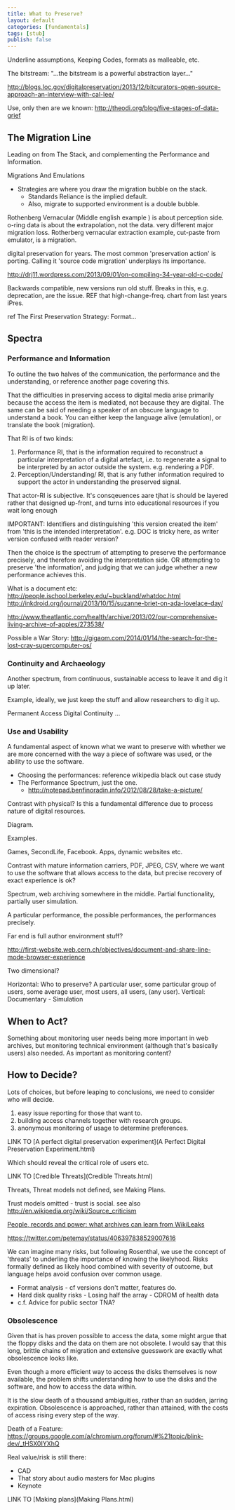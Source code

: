 ```yaml
---
title: What to Preserve?
layout: default
categories: [fundamentals]
tags: [stub]
publish: false
---
```


Underline assumptions, Keeping Codes, formats as malleable, etc.

The bitstream:  "...the bitstream is a powerful abstraction layer..."

http://blogs.loc.gov/digitalpreservation/2013/12/bitcurators-open-source-approach-an-interview-with-cal-lee/

Use, only then are we known:
http://theodi.org/blog/five-stages-of-data-grief

The Migration Line
------------------

Leading on from The Stack, and complementing the Performance and Information.

Migrations And Emulations
- Strategies are where you draw the migration bubble on the stack.
    - Standards Reliance is the implied default.
    - Also, migrate to supported environment is a double bubble.

Rothenberg Vernacular (Middle english example ) is about perception side.
o-ring data is about the extrapolation, not the data. very different major migration loss.
Rotherberg vernacular extraction example, cut-paste from emulator, is a migration.


 digital preservation for years. The most common 'preservation action' is porting. Calling it 'source code migration' underplays its importance.

http://drj11.wordpress.com/2013/09/01/on-compiling-34-year-old-c-code/


Backwards compatible, new versions run old stuff. Breaks in this, e.g. deprecation, are the issue.
REF that high-change-freq. chart from last years iPres.


ref The First Preservation Strategy: Format...

Spectra
-------

### Performance and Information

To outline the two halves of the communication, the performance and the understanding, or reference another page covering this.

That the difficulties in preserving access to digital media arise primarily because the access the item is mediated, not because they are digital. The same can be said of needing a speaker of an obscure language to understand a book. You can either keep the language alive (emulation), or translate the book (migration).

That RI is of two kinds:

1. Performance RI, that is the information required to reconstruct a particular interpretation of a digital artefact, i.e. to regenerate a signal to be interpreted by an actor outside the system. e.g. rendering a PDF.
2. Perception/Understanding/ RI, that is any futher information required to support the actor in understanding the preserved signal.

That actor-RI is subjective. It's consqeuences aare tjhat is should be layered rather that designed up-front, and turns into educational resources if you wait long enough

IMPORTANT: Identifiers and distinguishing 'this version created the item' from 'this is the intended interpretation'. e.g. DOC is tricky here, as writer version confused with reader version?

Then the choice is the spectrum of attempting to preserve the performance precisely, and therefore avoiding the interpretation side. OR attempting to preserve 'the information', and judging that we can judge whether a new performance achieves this.

What is a document etc:
http://people.ischool.berkeley.edu/~buckland/whatdoc.html
http://inkdroid.org/journal/2013/10/15/suzanne-briet-on-ada-lovelace-day/


http://www.theatlantic.com/health/archive/2013/02/our-comprehensive-living-archive-of-apples/273538/

Possible a War Story: http://gigaom.com/2014/01/14/the-search-for-the-lost-cray-supercomputer-os/

### Continuity and Archaeology

Another spectrum, from continuous, sustainable access to leave it and dig it up later.

Example, ideally, we just keep the stuff and allow researchers to dig it up.

Permanent Access
Digital Continuity
...

### Use and Usability

A fundamental aspect of known what we want to preserve with whether we are more concerned with the way a piece of software was used, or the ability to use the software.

- Choosing the performances: reference wikipedia black out case study
- The Performance Spectrum, just the one.
    - http://notepad.benfinoradin.info/2012/08/28/take-a-picture/

Contrast with physical? Is this a fundamental difference due to process nature of digital resources.

Diagram.

Examples.

Games, SecondLife, Facebook. Apps, dynamic websites etc.

Contrast with mature information carriers, PDF, JPEG, CSV, where we want to use the software that allows access to the data, but precise recovery of exact experience is ok?

Spectrum, web archiving somewhere in the middle. Partial functionality, partially user simulation.

A particular performance, the possible performances, the performances precisely.

Far end is full author environment stuff?

http://first-website.web.cern.ch/objectives/document-and-share-line-mode-browser-experience


Two dimensional?

Horizontal: Who to preserve?
A particular user, some particular group of users, some average user, most users, all users, (any user).
Vertical: Documentary - Simulation

When to Act?
------------
Something about monitoring user needs being more important in web archives, but monitoring technical environment (although that's basically users) also needed. As important as monitoring content?

How to Decide?
--------------

Lots of choices, but before leaping to conclusions, we need to consider who will decide.

1. easy issue reporting for those that want to. 
2. building access channels together with research groups.
3. anonymous monitoring of usage to determine preferences.


LINK TO [A perfect digital preservation experiment](A Perfect Digital Preservation Experiment.html)

Which should reveal the critical role of users etc.


LINK TO [Credible Threats](Credible Threats.html)

Threats, Threat models not defined, see Making Plans.

Trust models omitted - trust is social. see also http://en.wikipedia.org/wiki/Source_criticism

[People, records and power: what archives can learn from WikiLeaks](http://www.tandfonline.com/doi/full/10.1080/01576895.2013.779926#.UvueIkJ_vCx)

https://twitter.com/petemay/status/406397838529007616

We can imagine many risks, but following Rosenthal, we use the concept of 'threats' to underling the importance of knowing the likelyhood. Risks formally defined as likely hood combined with severity of outcome, but language helps avoid confusion over common usage.

* Format analysis - cf versions don't matter, features do.
* Hard disk quality risks - Losing half the array - CDROM of health data
* c.f. Advice for public sector TNA?

### Obsolescence

Given that is has proven possible to access the data, some might argue that the floppy disks and the data on them are not obsolete. I would say that this long, brittle chains of migration and extensive guesswork are exactly what obsolescence looks like. 

Even though a more efficient way to access the disks themselves is now available, the problem shifts understanding how to use the disks and the software, and how to access the data within.

It is the slow death of a thousand ambiguities, rather than an sudden, jarring expiration. Obsolescence is approached, rather than attained, with the costs of access rising every step of the way.

Death of a Feature: https://groups.google.com/a/chromium.org/forum/#%21topic/blink-dev/_tHSX0IYXhQ

Real value/risk is still there:
- CAD
- That story about audio masters for Mac plugins
- Keynote

LINK TO [Making plans](Making Plans.html)